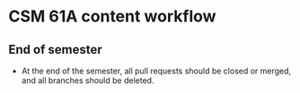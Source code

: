 # CSM 61A content workflow

## End of semester
- At the end of the semester, all pull requests should be closed or merged, and all branches should be deleted. 